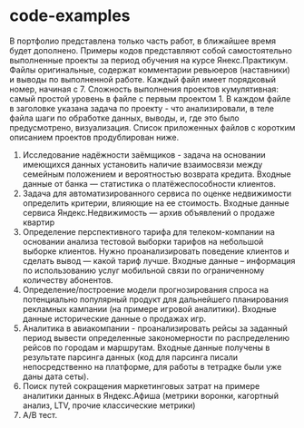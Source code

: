 # code-examples
В портфолио представлена только часть работ, в ближайшее время будет дополнено.
Примеры кодов представляют собой самостоятельно выполненные проекты за период обучения на курсе Янекс.Практикум.
Файлы оригинальные, содержат комментарии ревьюеров (наставники) и выводы по выполненной работе.
Каждый файл имеет порядковый номер, начиная с 7.
Сложность выполнения проектов кумулятивная: самый простой уровень в файле с первым проектом 1.
В каждом файле в заголовке указана задача по проекту - что анализировали, в теле файла шаги по обработке данных, выводы, и, где это было предусмотрено, визуализация.
Список приложенных файлов с коротким описанием проектов продублирован ниже.
1. Исследование надёжности заёмщиков - задача на основании имеющихся данных установить наличие взаимосвязи между семейным положением и вероятностью возврата кредита.
Входные данные от банка — статистика о платёжеспособности клиентов.
2. Задача для автоматизированного сервиса по оценке недвижимости определить критерии, влияющие на ее стоимость.
Входные данные сервиса Яндекс.Недвижимость — архив объявлений о продаже квартир 
3. Определение перспективного тарифа для телеком-компании на основании анализа тестовой выборки тарифов на небольшой выборке клиентов. Нужно проанализировать поведение клиентов и сделать вывод — какой тариф лучше.
Входные данные – информация по использованию услуг мобильной связи по ограниченному количеству абонентов.
4. Определение/построение модели прогнозирования спроса на потенциально популярный продукт для дальнейшего планирования рекламных кампании (на примере игровой аналитики).
Входные данные исторические данные о продажах игр.
5. Аналитика в авиакомпании - проанализировать рейсы за заданный период вывести определенные закономерности по распределению рейсов по городам и маршрутам.
Входные данные получены в результате парсинга данных (код для парсинга писали непосредственно на платформе, для работы в тетрадке были уже даны дата сеты).
6. Поиск путей сокращения маркетинговых затрат на примере аналитики данных в Яндекс.Афиша (метрики воронки, кагортный анализ, LTV, прочие классические метрики)
7. А/В тест.


